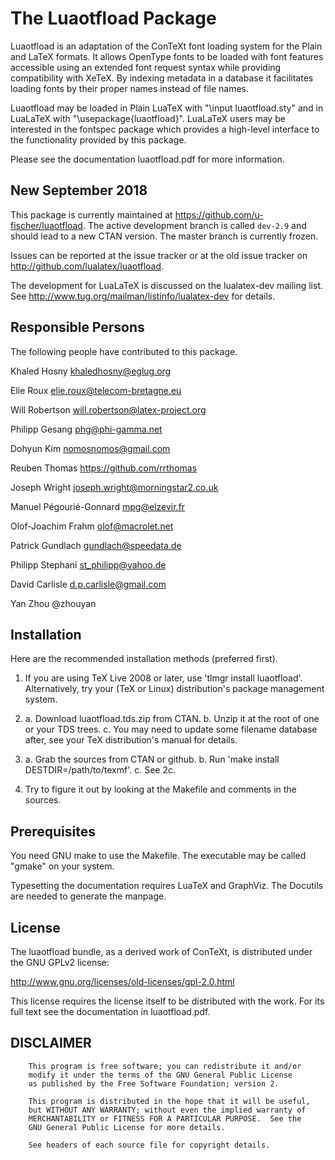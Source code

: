 # The Luaotfload Package

Luaotfload is an adaptation of the ConTeXt font loading system for the Plain
and LaTeX formats. It allows OpenType fonts to be loaded with font features
accessible using an extended font request syntax while providing compatibility
with XeTeX. By indexing metadata in a database it facilitates loading fonts by
their proper names instead of file names.

Luaotfload may be loaded in Plain LuaTeX with "\input luaotfload.sty" and in
LuaLaTeX with "\usepackage{luaotfload}". LuaLaTeX users may be interested in
the fontspec package which provides a high-level interface to the functionality
provided by this package.

Please see the documentation luaotfload.pdf for more information.

## New September 2018

This package is currently maintained at 
<https://github.com/u-fischer/luaotfload>. The active development branch is called `dev-2.9` and should lead to a new 
CTAN version. The master branch is currently frozen. 
 
Issues can be reported at the issue tracker or at the old issue tracker on 
<http://github.com/lualatex/luaotfload>. 


The development for LuaLaTeX is discussed on the lualatex-dev mailing list. See
<http://www.tug.org/mailman/listinfo/lualatex-dev> for details.


## Responsible Persons

The following people have contributed to this package.

Khaled Hosny             <khaledhosny@eglug.org>

Elie Roux                <elie.roux@telecom-bretagne.eu>

Will Robertson           <will.robertson@latex-project.org>

Philipp Gesang           <phg@phi-gamma.net>

Dohyun Kim               <nomosnomos@gmail.com>

Reuben Thomas            <https://github.com/rrthomas>

Joseph Wright            <joseph.wright@morningstar2.co.uk>

Manuel Pégourié-Gonnard  <mpg@elzevir.fr>

Olof-Joachim Frahm       <olof@macrolet.net>

Patrick Gundlach         <gundlach@speedata.de>

Philipp Stephani         <st_philipp@yahoo.de>

David Carlisle           <d.p.carlisle@gmail.com>

Yan Zhou                 @zhouyan

## Installation

Here are the recommended installation methods (preferred first).

1. If you are using TeX Live 2008 or later, use 'tlmgr install luaotfload'.
   Alternatively, try your (TeX or Linux) distribution's package management
   system.

2. 
    a. Download luaotfload.tds.zip from CTAN.
    b. Unzip it at the root of one or your TDS trees.
    c. You may need to update some filename database after, see your TeX
      distribution's manual for details.

3. 
    a. Grab the sources from CTAN or github.
    b. Run 'make install DESTDIR=/path/to/texmf'.
    c. See 2c.

4. Try to figure it out by looking at the Makefile and comments in the sources.

## Prerequisites

You need GNU make to use the Makefile. The executable may be called "gmake" on
your system.

Typesetting the documentation requires LuaTeX and GraphViz. The Docutils are
needed to generate the manpage.

## License

The luaotfload bundle, as a derived work of ConTeXt, is distributed under the
GNU GPLv2 license:

   <http://www.gnu.org/licenses/old-licenses/gpl-2.0.html>

This license requires the license itself to be distributed with the work. For
its full text see the documentation in luaotfload.pdf.


##  DISCLAIMER

        This program is free software; you can redistribute it and/or
        modify it under the terms of the GNU General Public License
        as published by the Free Software Foundation; version 2.

        This program is distributed in the hope that it will be useful,
        but WITHOUT ANY WARRANTY; without even the implied warranty of
        MERCHANTABILITY or FITNESS FOR A PARTICULAR PURPOSE.  See the
        GNU General Public License for more details.

        See headers of each source file for copyright details.

